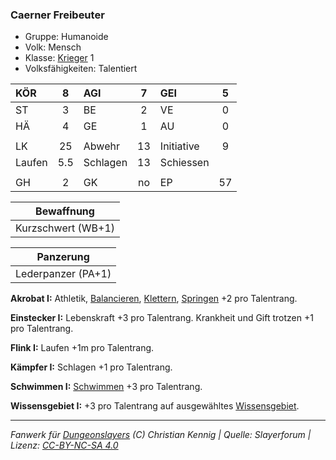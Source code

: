 ### Caerner Freibeuter

- Gruppe: Humanoide
- Volk: Mensch
- Klasse: [Krieger](../../grw/charaktere-klasse-krieger.md) 1
- Volksfähigkeiten: Talentiert

| KÖR    |  8  | AGI      |  7  | GEI        |  5  |
| :----- | :-: | :------- | :-: | :--------- | :-: |
| ST     |  3  | BE       |  2  | VE         |  0  |
| HÄ     |  4  | GE       |  1  | AU         |  0  |
|        |     |          |     |            |     |
| LK     | 25  | Abwehr   | 13  | Initiative |  9  |
| Laufen | 5.5 | Schlagen | 13  | Schiessen  |     |
|        |     |          |     |            |     |
| GH     |  2  | GK       | no  | EP         | 57  |

|     Bewaffnung     |
| :----------------: |
| Kurzschwert (WB+1) |

|     Panzerung      |
| :----------------: |
| Lederpanzer (PA+1) |

**Akrobat I:** Athletik, [Balancieren](../../grw/zauber/balancieren.md), [Klettern](../../fanwerk/zauber/klettern.md), [Springen](../../grw/zauber/springen.md) +2 pro Talentrang.

**Einstecker I:** Lebenskraft +3 pro Talentrang. Krankheit und Gift trotzen +1 pro Talentrang.

**Flink I:** Laufen +1m pro Talentrang.

**Kämpfer I:** Schlagen +1 pro Talentrang.

**Schwimmen I:** [Schwimmen](../../grw/talente/schwimmen.md) +3 pro Talentrang.

**Wissensgebiet I:** +3 pro Talentrang auf ausgewähltes [Wissensgebiet](../../grw/talente/wissensgebiet.md).

---

_Fanwerk für [Dungeonslayers](https://www.dungeonslayers.net/) (C) Christian Kennig | Quelle: Slayerforum | Lizenz: [CC-BY-NC-SA 4.0](https://creativecommons.org/licenses/by-nc-sa/4.0/deed.de)_
